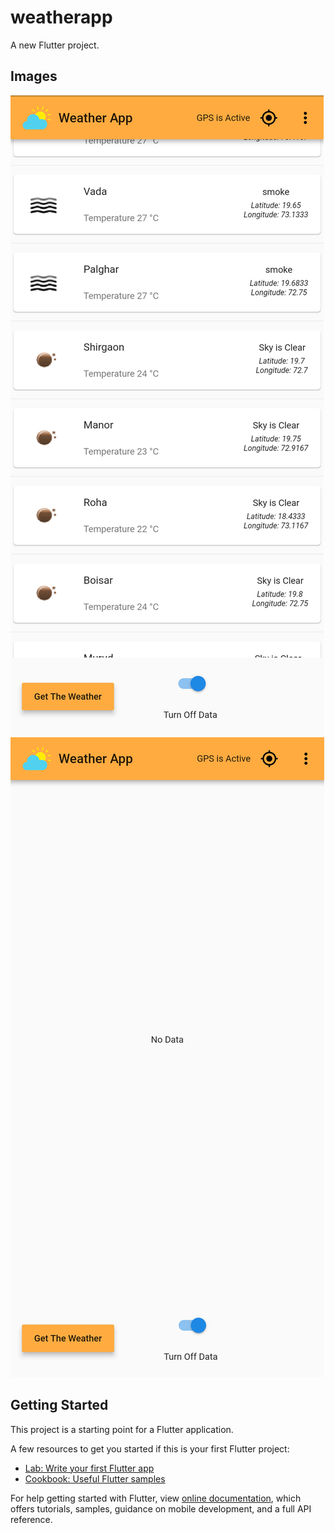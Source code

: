 # weatherapp

A new Flutter project.

## Images
![Image 1](https://github.com/harsh-kukreja/weatherapp/blob/master/flutter_02.png)
![Image 2](https://github.com/harsh-kukreja/weatherapp/blob/master/flutter_01.png)
## Getting Started

This project is a starting point for a Flutter application.

A few resources to get you started if this is your first Flutter project:

- [Lab: Write your first Flutter app](https://flutter.io/docs/get-started/codelab)
- [Cookbook: Useful Flutter samples](https://flutter.io/docs/cookbook)

For help getting started with Flutter, view 
[online documentation](https://flutter.io/docs), which offers tutorials, 
samples, guidance on mobile development, and a full API reference.
